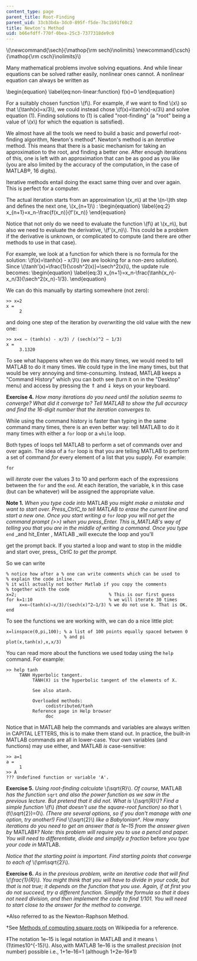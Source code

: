 ```yaml
---
content_type: page
parent_title: Root-Finding
parent_uid: 33cb3bda-3dc0-895f-f5de-7bc1b91f60c2
title: Newton's Method
uid: b66efdff-770f-0bea-25c3-7377318de9c0
---
```


\\(\\newcommand{\\sech}{\\mathop{\\rm sech}\\nolimits} \\newcommand{\\csch}{\\mathop{\\rm csch}\\nolimits}\\)

Many mathematical problems involve solving equations. And while linear equations can be solved rather easily, nonlinear ones cannot. A nonlinear equation can always be written as

\\begin{equation} \\label{eq:non-linear:function} f(x)=0 \\end{equation}

For a suitably chosen function \\(f\\). For example, if we want to find \\(x\\) so that \\(\\tanh(x)=x/3\\), we could instead chose \\(f(x)=\\tanh(x)-x/3\\) and solve equation (1). Finding solutions to (1) is called "root-finding" (a "root" being a value of \\(x\\) for which the equation is satisfied).

We almost have all the tools we need to build a basic and powerful root-finding algorithm, Newton's method\*. Newton's method is an _iterative_ method. This means that there is a basic mechanism for taking an approximation to the root, and finding a better one. After enough iterations of this, one is left with an approximation that can be as good as you like (you are also limited by the accuracy of the computation, in the case of MATLAB®, 16 digits).

Iterative methods entail doing the exact same thing over and over again. This is perfect for a computer.

The actual iteration starts from an approximation \\(x\_n\\) at the \\(n-\\)th step and defines the next one, \\(x\_{n+1}\\) : \\begin{equation} \\label{eq:2} x\_{n+1}=x\_n-\\frac{f(x\_n)}{f'(x\_n)} \\end{equation}

Notice that not only do we need to evaluate the function \\(f\\) at \\(x\_n\\), but also we need to evaluate the derivative, \\(f'(x\_n)\\). This could be a problem if the derivative is unknown, or complicated to compute (and there are other methods to use in that case).

For example, we look at a function for which there is no formula for the solution: \\(f(x)=\\tanh(x) - x/3\\) (we are looking for a non-zero solution). Since \\(\\tanh'(x)=\\frac{1}{\\cosh^2(x)}=\\sech^2(x)\\), the update rule becomes: \\begin{equation} \\label{eq:3} x\_{n+1}=x\_n-\\frac{\\tanh(x\_n)-x\_n/3}{\\sech^2(x\_n)-1/3}. \\end{equation}

We can do this manually by starting somewhere (not zero):

```
>> x=2
x =
     2
```

and doing one step of the iteration by _overwriting_ the old value with the new one:

```
>> x=x – (tanh(x) - x/3) / (sech(x)^2 – 1/3)
x =
     3.1320
```

To see what happens when we do this many times, we would need to tell MATLAB to do it many times. We could type in the line many times, but that would be very annoying and time-consuming. Instead, MATLAB keeps a "Command History" which you can both see (turn it on in the "Desktop" menu) and access by pressing the ⇑ and ⇓ keys on your keyboard.

**Exercise 4.** _How many iterations do you need until the solution seems to converge? What did it converge to? Tell MATLAB to show the full accuracy and find the 16-digit number that the iteration converges to._

While using the command history is faster than typing in the same command many times, there is an even better way: tell MATLAB to do it many times with either a `for` loop or a `while` loop.

Both types of loops tell MATLAB to perform a set of commands over and over again. The idea of a `for` loop is that you are telling MATLAB to perform a set of command _for_ every element of a list that you supply. For example:

```
for
```

will _iterate_ over the values 3 to 10 and perform each of the expressions between the `for` and the `end`. At each iteration, the variable, k in this case (but can be whatever) will be assigned the appropriate value.

**Note 1.** _When you type code into_ MATLAB _you might make a mistake and want to start over. Press_CtrlC_to tell MATLAB to erase the current line and start a new one. Once you start writing a_ `for` _loop you will not get the command prompt (>>) when you press_Enter. _This is_MATLAB_'s way of telling you that you are in the middle of writing a command. Once you type_ `end` _and hit_Enter , MATLAB _will execute the loop and you'll  
  
get the prompt back. If you started a loop and want to stop in the middle and start over, press_ CtrlC _to get the prompt._

So we can write

```
% notice how after a % one can write comments which can be used to
% explain the code inline.
% it will actually not bother Matlab if you copy the comments
% together with the code
x=2;                                   % This is our first guess
for k=1:10                             % we will iterate 30 times
     x=x–(tanh(x)–x/3)/(sech(x)^2–1/3) % we do not use k. That is OK.
end
```

To see the functions we are working with, we can do a nice little plot:

```
x=linspace(0,pi,100); % a list of 100 points equally spaced between 0
                      % and pi
plot(x,tanh(x),x,x/3) 
```

You can read more about the functions we used today using the `help` command. For example:

```
>> help tanh
     TANH Hyperbolic tangent.
          TANH(X) is the hyperbolic tangent of the elements of X.

          See also atanh.

          Overloaded methods:
               codistributed/tanh
          Reference page in Help browser
               doc 
```

Notice that in MATLAB help the commands and variables are always written in CAPITAL LETTERS, this is to make them stand out. In practice, the built-in MATLAB commands are all in lower-case. Your own variables (and functions) may use either, and MATLAB _is_ case-sensitive:

```
>> a=1
a =
     1
>> A
??? Undefined function or variable 'A'.
```

**Exercise 5.** _Using root-finding calculate_ \\(\\sqrt{R}\\). _Of course,_ MATLAB _has the function_ `sqrt` _and also the power function as we saw in the previous lecture. But pretend that it did not. What is_ \\(\\sqrt{R}\\)? _Find a simple function_ \\(f\\) _(that doesn't use the square-root function) so that_ \\(f(\\sqrt{2})=0\\). _(There are several options, so if you don't manage with one option, try another!) Find_ \\(\\sqrt{2}\\) _like a Babylonian†. How many iterations do you need to get an answer that is 1e–15 from the answer given by_ MATLAB‡_? Note: this problem will require you to use a pencil and paper. You will need to differentiate, divide and simplify a fraction_ before _you type your code in_ MATLAB.

_Notice that the starting point is important. Find starting points that converge to each of_ \\(\\pm\\sqrt{2}\\).

**Exercise 6.** _As in the previous problem, write an iterative code that will find \\(\\frac{1}{R}\\). You might think that you will have to divide in your code, but that is not true; it depends on the function that you use. Again, if at first you do not succeed, try a different function. Simplify the formula so that it does not need division, and then implement the code to find 1/101. You will need to start close to the answer for the method to converge._

\*Also referred to as the Newton-Raphson Method.

†See [Methods of computing square roots](http://en.wikipedia.org/wiki/Methods_of_computing_square_roots) on Wikipedia for a reference.

‡The notation 1e–15 is legal notation in MATLAB and it means \\(1\\times10^{-15}\\). Also,with MATLAB 1e–16 is the smallest _precision_ (not number) possible i.e., 1+1e–16=1 (although 1+2e–16≠1)